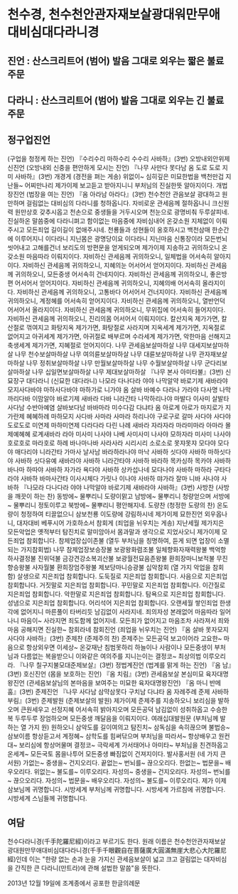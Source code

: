# 천수경, 천수천안관자재보살광대워만무애대비심대다라니경

## 진언 : 산스크리트어 (범어) 발음 그대로 외우는 짧은 불료 주문

## 다라니 : 산스크리트어 (범어) 발음 그대로 외우는 긴 불료 주문

## 정구업진언

(구업을 청정케 하는 진언)
『수리수리 마하수리 수수리 사바하』(3번)
오방내외안위제신진언
(오방내외 신중을 편안하게 모시는 진언)
『나무 사만다 못다남 옴 도로 도로 지미 사바하』(3번)
개경게
(경전을 펴는 게송)
위없이~ 심히깊은 미묘한법을
백천만겁 지난들~ 어찌만나리
제가이제 보고듣고 받아지니니
부처님의 진실한뜻 알아지이다.
개법장진언
(법장을 여는 진언)
『옴 아라남 아라다』(3번)
천수천안 관음보살 광대하고 원만하며
걸림없는 대비심의 다라니를 청하옵니다.
자비로운 관세음께 절하옵나니
크신원력 원만상호 갖추시옵고
천손으로 중생들을 거두시오며
천눈으로 광명비춰 두루살피네.
진실하온 말씀중에 다라니펴고
함이없는 마음중에 자비심내어
온갖소원 지체없이 이뤄주시고
모든죄업 길이길이 없애주시네.
천룡들과 성현들이 옹호하시고
백천삼매 한순간에 이루어지니
이다라니 지닌몸은 광명당이요
이다라니 지닌마음 신통장이라
모든번뇌 씻어내고 고해를건너
보리도의 방편문을 얻게되오며
제가이제 지송하고 귀의하오니
온갖소원 마음따라 이뤄지이다.
자비하신 관세음께 귀의하오니, 일체법을 어서속히 알아지이다.
자비하신 관세음께 귀의하오니, 지혜의눈 어서어서 얻어지이다.
자비하신 관세음께 귀의하오니, 모든중생 어서속히 건네지이다.
자비하신 관세음께 귀의하오니, 좋은방편 어서어서 얻어지이다.
자비하신 관세음께 귀의하오니, 지혜의배 어서속히 올라지이다.
자비하신 관세음께 귀의하오니, 고통바다 어서어서 건너지이다.
자비하신 관세음께 귀의하오니, 계정혜를 어서속히 얻어지이다.
자비하신 관세음께 귀의하오니, 열반언덕 어서어서 올라지이다.
자비하신 관세음께 귀의하오니, 무위집에 어서속히 들어지이다.
자비하신 관세음께 귀의하오니, 진리의몸 어서어서 이뤄지이다.
칼산지옥 제가가면, 칼산절로 꺾여지고
화탕지옥 제가가면, 화탕절로 사라지며
지옥세계 제가가면, 지옥절로 없어지고
아귀세계 제가가면, 아귀절로 배부르며
수라세계 제가가면, 악한마음 선해지고
축생세계 제가가면, 지혜절로 얻어지이다.
나무 관세음보살마하살
나무 대세지보살마하살
나무 천수보살마하살
나무 여의륜보살마하살
나무 대륜보살마하살
나무 관자재보살마하살
나무 정취보살마하살
나무 만월보살마하살
나무 수월보살마하살
나무 군다리보살마하살
나무 십일면보살마하살
나무 제대보살마하살
『나무 본사 아미타불』(3번)
신묘장구 대다라니
(신묘한 대다라니)
나모라 다나다라 야야 나막알약 바로기제 새바라야
모지사다바야 마하사다바야 마하가로 니가야 옴 살바 바예수
다라나 가라야 다사명 나막 까리다바 이맘알야 바로기제 새바라
다바 니라간타 나막하리나야 마발다 이사미 살발타 사다남 수반아예염
살바보다남 바바마라 미수다감 다냐타 옴 아로계 아로가 마지로가
지가란제 혜혜하례 마하모지 사다바 사마라 사마라 하리나야
구로구로 갈마 사다야 사다야 도로도로 미연제 마하미연제
다라다라 다린 나례 새바라 자라자라 마라미마라 아마라
몰제예혜혜 로계새바라 라아 미사미 나사야 나베 사미사미 나사야
모하자라 미사미 나사야 호로호로 마라호로 하례 바나마나바
사라사라 시리시리 소로소로 못쟈못쟈 모다야 모다야 매다리야
니라간타 가마사 날사남 바라하라나야 마낙 사바하
싯다야 사바하 마하싯다야 사바하 싯다유예 새바라야 사바하
니라간타야 사바하 바라하 목카싱하 목카야 사바하
바나마 하따야 사바하 자가라 욕다야 사바하
상카섭나네 모다나야 사바하 마하라 구타다라야 사바하
바마사간타 이사시체다 가릿나 이나야 사바하
먀가라 잘마 니바 사나야 사바하
『나모라 다나다라 야야 나막알야 바로기제 새바라야 사바하』(3번)
사방찬
(사방을 깨끗이 하는 찬)
동방에~ 물뿌리니 도량이맑고
남방에~ 물뿌리니 청량얻으며
서방에~ 물뿌리니 정토이루고
북방에~ 물뿌리니 평안해지네.
도량찬
(청정한 도량의 찬)
온도량이 청정하여 티끌없으니
삼보천룡 이도량에 강림하시네
제가이제 묘한진언 외우옵나니,
대자대비 베푸시어 가호하소서
참회게
(죄업을 뉘우치는 게송)
지난세월 제가지은 모든악업은
옛적부터 탐진치로 말미암아서
몸과말과 생각으로 지었사오니
제가이제 모든죄업 참회합니다.
참제업장십이존불
(열두 부처님을 칭명하여, 듣게 되면 업장이 소멸되는 가지참회법)
나무 참제업장보승장불
보광왕화렴조불
일체향화자재력왕불
백억항하사결정불
진위덕불 금강견강소복괴산불
보광월전묘음존왕불
환희장마니보적불
무진향승왕불 사자월불
환희장엄주왕불
제보당마니승광불
십악참회
(열 가지 악업을 참회함)
살생으로 지은죄업 참회합니다.
도둑질로 지은죄업 참회합니다.
사음으로 지은죄업 참회합니다.
거짓말로 지은죄업 참회합니다.
꾸민말로 지은죄업 참회합니다.
이간질로 지은죄업 참회합니다.
악한말로 지은죄업 참회합니다.
탐욕으로 지은죄업 참회합니다.
성냄으로 지은죄업 참회합니다.
어리석어 지은죄업 참회합니다.
오랜세월 쌓인죄업 한생각에 없어지니
마른풀이 타버리듯 남김없이 사라지네.
죄의자성 본래없어 마음따라 일어나니
마음이~ 사라지면 죄도함께 없어지네.
모든죄가 없어지고 마음조차 사라져서
죄와마음 공해지면 진실한~ 참회라네
참회진언
(죄업을 뉘우치는 진언)
『옴 살바 못자모지 사다야 사바하』(3번)
준제찬
(준제주의 찬)
준제주는 모든공덕 보고이어라
고요한~ 마음으로 항상외우면
이세상~ 온갖재난 침범못하리
하늘이나 사람이나 모든중생이
부처님과 다름없는 복을받으니
이와같은 여의주를 지니는이는
결정코~ 최상의법 이루오리라.
『나무 칠구지불모대준제보살』(3번)
정법계진언
(법계를 맑게 하는 진언)
『옴 남』(3번)
호신진언
(몸을 보호하는 진언)
『옴 치림』(3번)
관세음보살 본심미묘 육자대명왕진언
(관세음보살님의 본마음을 보여주는 미묘한 육자대명왕진언)
『옴 마니 반메 훔』(3번)
준제진언
『나무 사다남 삼먁삼못다 구치남 다냐타 옴 자례주례 준제 사바하 부림』(3번)
준제발원
(준제보살의 발원)
제가이제 준제주를 지송하오니
보리심을 발하오며 큰원세우고
선정지혜 어서속히 밝아지오며
모든공덕 남김없이 성취하옵고
수승한복 두루두루 장엄하오며
모든중생 깨달음을 이뤄지이다.
여래십대발원문
(부처님께 발하는 열 가지 원)
원하오니 삼악도를 길이여의고
탐진치~ 삼독심을 속히끊으며
불법승~ 삼보이름 항상듣고서
계정혜~ 삼학도를 힘써닦으며
부처님을 따라서~ 항상배우고
원컨대~ 보리심에 항상머물며
결정코~ 극락세계 가서태어나
아미타~ 부처님을 친견하옵고
온세계~ 모든국토 몸을나투어
모든중생 빠짐없이 건져지이다.
발사홍서원
(네 가지 큰 서원)
가없는~ 중생을~ 건지오리다.
끝없는~ 번뇌를~ 끊으오리다.
한없는~ 법문을~ 배우오리다.
위없는~ 불도를~ 이루오리다.
자성의~ 중생을~ 건지오리다.
자성의~ 번뇌를~ 끊으오리다.
자성의~ 법문을~ 배우오리다.
자성의~ 불도를~ 이루오리다.
제가 이제 삼보님께 귀명합니다.
시방세계 부처님께 귀명합니다.
시방세계 가르침에 귀명합니다.
시방세계 스님들께 귀명합니다.

## 여담

천수다라니경(千手陀羅尼經)이라고 부르기도 한다. 원래 이름은 천수천안관자재보살광대원만무애대비심대다라니경(千手千眼觀自在菩薩廣大圓滿無崖大悲心大陀羅尼經)인데 이는 "한량 없는 손과 눈을 가지신 관세음보살이 넓고 크고 걸림없는 대자비심을 간직한 큰 다라니(만트라)에 관해 설법한 말씀"을 뜻한다.

2013년 12월 19일에 조계종에서 공포한 한글의례문 
